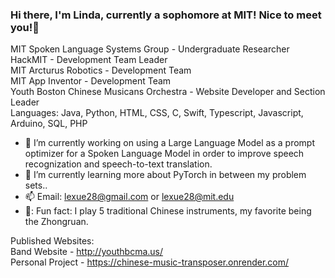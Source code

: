 ### Hi there, I'm Linda, currently a sophomore at MIT! Nice to meet you!👋

MIT Spoken Language Systems Group - Undergraduate Researcher <br>
HackMIT - Development Team Leader <br>
MIT Arcturus Robotics - Development Team <br>
MIT App Inventor - Development Team <br>
Youth Boston Chinese Musicans Orchestra - Website Developer and Section Leader <br>
Languages: Java, Python, HTML, CSS, C, Swift, Typescript, Javascript, Arduino, SQL, PHP <br>

- :hammer: I’m currently working on using a Large Language Model as a prompt optimizer for a Spoken Language Model in order to improve speech recognization and speech-to-text translation. 
- :school: I’m currently learning more about PyTorch in between my problem sets..
- 📫 Email: lexue28@gmail.com or lexue28@mit.edu
- 🎵: Fun fact: I play 5 traditional Chinese instruments, my favorite being the Zhongruan.

Published Websites: <br>
Band Website - http://youthbcma.us/ <br>
Personal Project - https://chinese-music-transposer.onrender.com/ <br>
